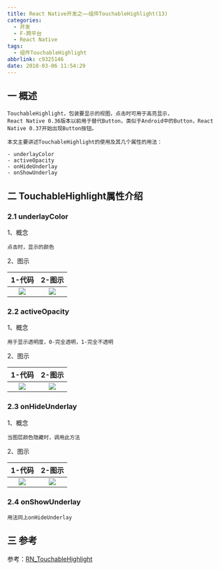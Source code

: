```yaml
---
title: React Native开发之——组件TouchableHighlight(13)
categories:
  - 开发
  - F-跨平台
  - React Native
tags:
  - 组件TouchableHighlight
abbrlink: c9325146
date: 2018-03-06 11:54:29
---
```


## 一 概述
```
TouchableHighlight，包装要显示的视图，点击时可用于高亮显示，
React Native 0.36版本以前用于替代Button，类似于Android中的Button，React Native 0.37开始出现Button按钮。  

本文主要讲述TouchableHighlight的使用及其几个属性的用法：  

- underlayColor
- activeOpacity
- onHideUnderlay
- onShowUnderlay
```

<!--more-->


## 二 TouchableHighlight属性介绍 

### 2.1 underlayColor

1、概念

```
点击时，显示的颜色  
```

2、图示

| 1-代码 | 2-图示 |
| :----: | :----: |
| ![][1] | ![][2] |

### 2.2 activeOpacity

1、概念

```
用于显示透明度，0-完全透明，1-完全不透明
```

2、图示

| 1-代码 | 2-图示 |
| :----: | :----: |
| ![][3] | ![][4] |

### 2.3 onHideUnderlay

1、概念

```
当图层颜色隐藏时，调用此方法 
```

2、图示

| 1-代码 | 2-图示 |
| :----: | :----: |
| ![][5] | ![][6] |

### 2.4 onShowUnderlay
```
用法同上onHideUnderlay
```

## 三 参考 
参考：[RN_TouchableHighlight][7]    




[1]: https://cdn.jsdelivr.net/gh/PGzxc/CDN/blog-image/rn-touchable-underlinecolor-code.png
[2]: https://cdn.jsdelivr.net/gh/PGzxc/CDN/blog-image/rn-touchable-underlinecolor.gif
[3]: https://cdn.jsdelivr.net/gh/PGzxc/CDN/blog-image/rn-touchable-activeopacity-code.png
[4]: https://cdn.jsdelivr.net/gh/PGzxc/CDN/blog-image/rn-touchable-activeopacity-code.gif
[5]: https://cdn.jsdelivr.net/gh/PGzxc/CDN/blog-image/rn-touchable-onhideunderlay-code.png
[6]: https://cdn.jsdelivr.net/gh/PGzxc/CDN/blog-image/rn-touchable-onhideunderlay-code.gif
[7]: https://github.com/PGzxc/RN_TouchableHighlight